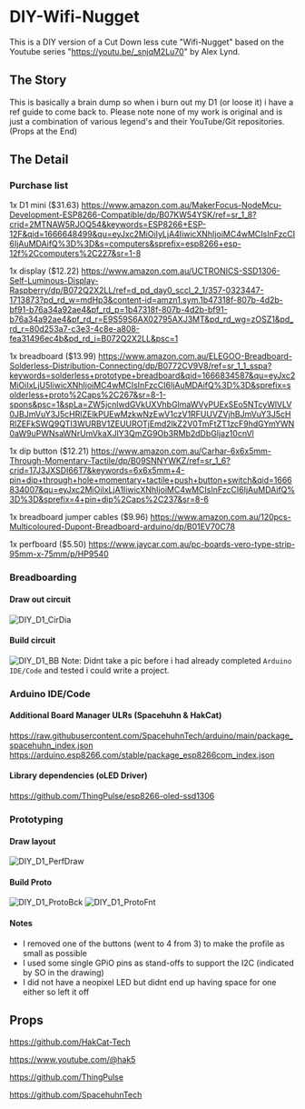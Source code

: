 # DIY-Wifi-Nugget
This is a DIY version of a Cut Down less cute "Wifi-Nugget" based on the Youtube series "https://youtu.be/_snjqM2Lu70" by Alex Lynd. 

## The Story
This is basically a brain dump so when i burn out my D1 (or loose it) i have a ref guide to come back to. Please note none of my work is original and is just a combination of various legend's and their YouTube/Git repositories. (Props at the End)

## The Detail

### Purchase list
  1x D1 mini ($31.63)
  https://www.amazon.com.au/MakerFocus-NodeMcu-Development-ESP8266-Compatible/dp/B07KW54YSK/ref=sr_1_8?crid=2MTNAW5RJOQ54&keywords=ESP8266+ESP-12F&qid=1666648499&qu=eyJxc2MiOiIyLjA4IiwicXNhIjoiMC4wMCIsInFzcCI6IjAuMDAifQ%3D%3D&s=computers&sprefix=esp8266+esp-12f%2Ccomputers%2C227&sr=1-8

  1x display ($12.22)
  https://www.amazon.com.au/UCTRONICS-SSD1306-Self-Luminous-Display-Raspberry/dp/B072Q2X2LL/ref=d_pd_day0_sccl_2_1/357-0323447-1713873?pd_rd_w=mdHp3&content-id=amzn1.sym.1b47318f-807b-4d2b-bf91-b76a34a92ae4&pf_rd_p=1b47318f-807b-4d2b-bf91-b76a34a92ae4&pf_rd_r=E9S59S6AX02795AXJ3MT&pd_rd_wg=zOSZ1&pd_rd_r=80d253a7-c3e3-4c8e-a808-fea31496ec4b&pd_rd_i=B072Q2X2LL&psc=1
  
  1x breadboard ($13.99)
  https://www.amazon.com.au/ELEGOO-Breadboard-Solderless-Distribution-Connecting/dp/B0772CV9V8/ref=sr_1_1_sspa?keywords=solderless+prototype+breadboard&qid=1666834587&qu=eyJxc2MiOiIxLjU5IiwicXNhIjoiMC4wMCIsInFzcCI6IjAuMDAifQ%3D%3D&sprefix=solderless+proto%2Caps%2C267&sr=8-1-spons&psc=1&spLa=ZW5jcnlwdGVkUXVhbGlmaWVyPUExSEo5NTcyWlVLV0JBJmVuY3J5cHRlZElkPUEwMzkwNzEwV1czV1RFUUVZVjhBJmVuY3J5cHRlZEFkSWQ9QTI3WURBV1ZEUUROTjEmd2lkZ2V0TmFtZT1zcF9hdGYmYWN0aW9uPWNsaWNrUmVkaXJlY3QmZG9Ob3RMb2dDbGljaz10cnVl

  1x dip button ($12.21)
  https://www.amazon.com.au/Carhar-6x6x5mm-Through-Momentary-Tactile/dp/B09SNNYWKZ/ref=sr_1_6?crid=17J3JXSDI66T7&keywords=6x6x5mm+4-pin+dip+through+hole+momentary+tactile+push+button+switch&qid=1666834007&qu=eyJxc2MiOiIxLjA1IiwicXNhIjoiMC4wMCIsInFzcCI6IjAuMDAifQ%3D%3D&sprefix=4+pin+dip%2Caps%2C237&sr=8-6

  1x breadboard jumper cables ($9.96)
  https://www.amazon.com.au/120pcs-Multicoloured-Dupont-Breadboard-arduino/dp/B01EV70C78
  
  1x perfboard ($5.50)
  https://www.jaycar.com.au/pc-boards-vero-type-strip-95mm-x-75mm/p/HP9540

### Breadboarding
#### Draw out circuit
![DIY_D1_CirDia](https://user-images.githubusercontent.com/24452466/203536504-212c60fc-d23e-4440-aa77-477c2ff474e7.jpg)
#### Build circuit
![DIY_D1_BB](https://user-images.githubusercontent.com/24452466/203517788-32b3008c-3aee-4b8b-b5c2-204810a432ca.jpg)
Note: Didnt take a pic before i had already completed `Arduino IDE/Code` and tested i could write a project. 

### Arduino IDE/Code
#### Additional Board Manager ULRs (Spacehuhn & HakCat)
https://raw.githubusercontent.com/SpacehuhnTech/arduino/main/package_spacehuhn_index.json
https://arduino.esp8266.com/stable/package_esp8266com_index.json
#### Library dependencies (oLED Driver)
https://github.com/ThingPulse/esp8266-oled-ssd1306

### Prototyping
#### Draw layout
![DIY_D1_PerfDraw](https://user-images.githubusercontent.com/24452466/203536148-29623a71-be3d-4a57-ba96-a4ce66bb36f9.jpg)
#### Build Proto
![DIY_D1_ProtoBck](https://user-images.githubusercontent.com/24452466/203536230-6c0f135e-e909-4db1-a78a-3649404cb0ef.jpg)
![DIY_D1_ProtoFnt](https://user-images.githubusercontent.com/24452466/203536305-bb78bc47-376f-4969-a4b6-c246a544cd7c.jpg)
#### Notes
- I removed one of the buttons (went to 4 from 3) to make the profile as small as possible
- I used some single GPiO pins as stand-offs to support the I2C (indicated by SO in the drawing)
- I did not have a neopixel LED but didnt end up having space for one either so left it off

## Props
https://github.com/HakCat-Tech

https://www.youtube.com/@hak5

https://github.com/ThingPulse

https://github.com/SpacehuhnTech
